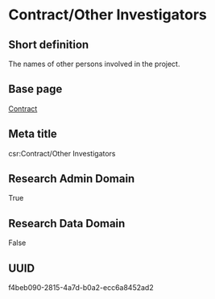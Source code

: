 # Contract/Other Investigators
## Short definition
The names of other persons involved in the project.
## Base page
[Contract](../../Objects/Contract.md)
## Meta title
csr:Contract/Other Investigators
## Research Admin Domain
True
## Research Data Domain
False
## UUID
f4beb090-2815-4a7d-b0a2-ecc6a8452ad2
